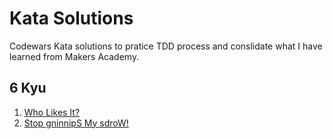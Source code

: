 # Kata Solutions

Codewars Kata solutions to pratice TDD process and conslidate what I have learned from Makers Academy.

## 6 Kyu

1. [Who Likes It?](https://github.com/Nameo91/Codewars-Kata-Solutions/tree/main/6kyu_JS/whoLikesIt)
2. [Stop gninnipS My sdroW!](https://github.com/Nameo91/Codewars-Kata-Solutions/tree/main/6kyu_JS/Stop_gninnipS_My_sdroW)
